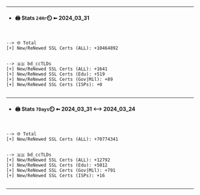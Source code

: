 

---
- #### 🖨️ **Stats** `24Hr`⏲️ ➼ 2024_03_31
```console


--> 🌐 Total
[+] New/ReNewed SSL Certs (ALL): +10464892


--> 🇧🇩 bd_ccTLDs
[+] New/ReNewed SSL Certs (ALL): +1641
[+] New/ReNewed SSL Certs (Edu): +519
[+] New/ReNewed SSL Certs (Gov|Mil): +89
[+] New/ReNewed SSL Certs (ISPs): +0


```

---
- #### 🖨️ **Stats** `7Days`⏲️ ➼ 2024_03_31 <--> 2024_03_24
```console


--> 🌐 Total
[+] New/ReNewed SSL Certs (ALL): +70774341


--> 🇧🇩 bd_ccTLDs
[+] New/ReNewed SSL Certs (ALL): +12792
[+] New/ReNewed SSL Certs (Edu): +5012
[+] New/ReNewed SSL Certs (Gov|Mil): +791
[+] New/ReNewed SSL Certs (ISPs): +16


```

---

